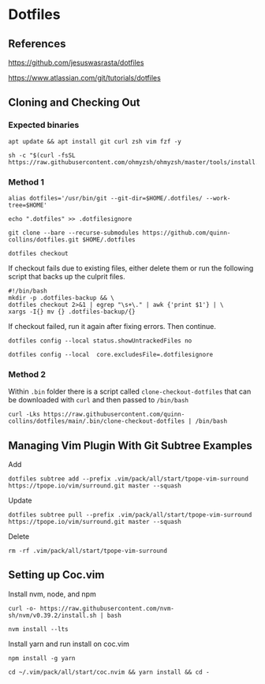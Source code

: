 
# Dotfiles


## References

https://github.com/jesuswasrasta/dotfiles

https://www.atlassian.com/git/tutorials/dotfiles

## Cloning and Checking Out

### Expected binaries

```
apt update && apt install git curl zsh vim fzf -y
```
```
sh -c "$(curl -fsSL https://raw.githubusercontent.com/ohmyzsh/ohmyzsh/master/tools/install.sh)"
```

### Method 1

```
alias dotfiles='/usr/bin/git --git-dir=$HOME/.dotfiles/ --work-tree=$HOME'
```
```
echo ".dotfiles" >> .dotfilesignore
```
```
git clone --bare --recurse-submodules https://github.com/quinn-collins/dotfiles.git $HOME/.dotfiles
```
```
dotfiles checkout
```
If checkout fails due to existing files, either delete them or run the following script that backs up the culprit files.
```
#!/bin/bash
mkdir -p .dotfiles-backup && \
dotfiles checkout 2>&1 | egrep "\s+\." | awk {'print $1'} | \
xargs -I{} mv {} .dotfiles-backup/{}
```
If checkout failed, run it again after fixing errors. Then continue.
```
dotfiles config --local status.showUntrackedFiles no
```
```
dotfiles config --local  core.excludesFile=.dotfilesignore
```

### Method 2

Within `.bin` folder there is a script called `clone-checkout-dotfiles` that can be downloaded with `curl` and then passed to `/bin/bash`

```
curl -Lks https://raw.githubusercontent.com/quinn-collins/dotfiles/main/.bin/clone-checkout-dotfiles | /bin/bash
```

## Managing Vim Plugin With Git Subtree Examples

Add
```
dotfiles subtree add --prefix .vim/pack/all/start/tpope-vim-surround https://tpope.io/vim/surround.git master --squash
```
Update
```
dotfiles subtree pull --prefix .vim/pack/all/start/tpope-vim-surround https://tpope.io/vim/surround.git master --squash
```
Delete
```
rm -rf .vim/pack/all/start/tpope-vim-surround
```

## Setting up Coc.vim
Install nvm, node, and npm
```
curl -o- https://raw.githubusercontent.com/nvm-sh/nvm/v0.39.2/install.sh | bash
```
```
nvm install --lts
```
Install yarn and run install on coc.vim
```
npm install -g yarn
```
```
cd ~/.vim/pack/all/start/coc.nvim && yarn install && cd -
```
